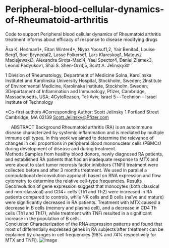 # Peripheral-blood-cellular-dynamics-of-Rheumatoid-arthritis

Code to support 
Peripheral blood cellular dynamics of Rheumatoid arthritis treatment informs about efficacy of response to disease modifying drugs

Åsa K. Hedman1*, Eitan Winter4*, Niyaz Yoosuf1,2, Yair Benita4, Louise Berg1, Boel Brynedal2, Lasse Folkerse1, Lars Klareskog1, Mateusz Maciejewski3, Alexandra Sirota-Madi4, Yael Spector4, Daniel Ziemek3, Leonid Padyukov1, Shai S. Shen-Orr4,5, Scott A. Jelinsky3#

1 Division of Rheumatology, Department of Medicine Solna, Karolinska Institutet and Karolinska University Hospital, Stockholm, Sweden; 
2Institute of Environmental Medicine, Karolinska Institute, Stockholm, Sweden; 
3Departament of Inflammation and Immunology, Pfizer, Cambridge, Massachusetts, USA; 
4CytoReason, Tel-Aviv, Israel
5¬¬Technion – Israel Institute of Technology

*Co-first authors
#Corresponding Author: 
Scott Jelinsky
1 Portland Street
Cambridge, MA 02139
Scott.Jelinsky@Pfizer.com




 
ABSTRACT
Background
Rheumatoid arthritis (RA) is an autoimmune disease characterized by systemic inflammation and is mediated by multiple immune cell types. In this work we aimed to determine the relevance of changes in cell proportions in peripheral blood mononuclear cells (PBMCs) during development of disease and during treatment.  
Methods
Samples from healthy blood donors, newly diagnosed RA patients, and established RA patients that had an inadequate response to MTX and were about to start tumor necrosis factor inhibitors (TNFi) treatment were collected before and after 3 months treatment.  We used in parallel a computational deconvolution approach based on RNA expression and flow cytometry to determine the relative cell-type frequencies.
Results
Deconvolution of gene expression suggest that monocytes (both classical and non-classical) and CD4+ cells (Th1 and Th2) were increased in RA patients compared to controls, while NK cells and B cells (naïve and mature) were significantly decreased in RA patients. Treatment with MTX caused a decrease in B cells (memory and plasma cell), and a decrease in CD4 Th cells (Th1 and Th17), while treatment with TNFi resulted in a significant increase in the population of B cells.  
Conclusion 
Characterization of the RNA expression patterns and found that most of differentially expressed genes in RA subjects after treatment can be explained by changes in cell frequencies (98% and 74% respectively for MTX and TNFi).
![image](https://github.com/pfizer-rd/Peripheral-blood-cellular-dynamics-of-Rheumatoid-arthritis/assets/7535093/73d1e243-e675-4591-bcac-5f1540707f15)
